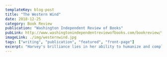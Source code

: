 ```yaml
---
templateKey: blog-post
title: "The Western Wind"
date: 2018-12-25
category: Book Review
publication: "Washington Independent Review of Books"
pubLink: http://www.washingtonindependentreviewofbooks.com/bookreview/the-western-wind-a-novel
imageLink: ./img/westernwind.jpg
tags: ["writing", "publication", "featured", "front-page"]
excerpt: "Harvey's brilliance lies in her ability to humanize and complicate her characters, to give them lives and loves and losses, jealousies and pain and secrets."
---
```

